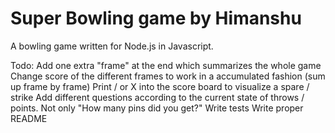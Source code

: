 # Super Bowling game by Himanshu
A bowling game written for Node.js in Javascript.

Todo:
 Add one extra "frame" at the end which summarizes the whole game
 Change score of the different frames to work in a accumulated fashion (sum up frame by frame)
 Print / or X into the score board to visualize a spare / strike
 Add different questions according to the current state of throws / points. Not only "How many pins did you get?"
 Write tests
 Write proper README
